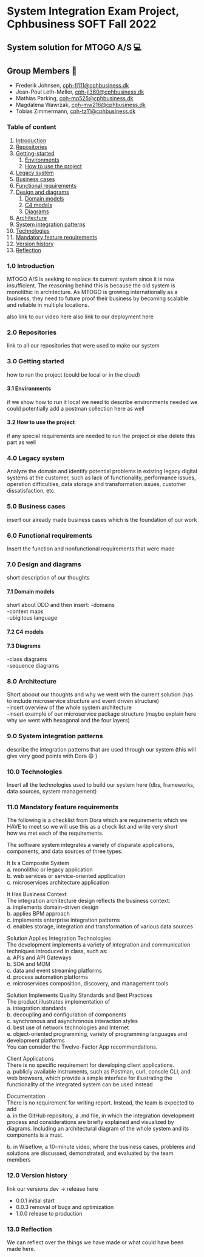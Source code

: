 # System Integration Exam Project, Cphbusiness SOFT Fall 2022     
  
## System solution for MTOGO A/S :computer:    

## Group Members :wave:     

- Frederik Johnsen, cph-fj111@cphbusiness.dk
- Jean-Poul Leth-Møller, cph-jl360@cphbusiness.dk
- Mathias Parking, cph-mp525@cphbusiness.dk
- Magdalena Wawrzak, cph-mw216@cphbusiness.dk
- Tobias Zimmermann, cph-tz11@cphbusiness.dk

### Table of content
1. [Introduction](#1.0-Introduction)
2. [Repositories](#2.0-Repositories)
3. [Getting-started](#3.0-Getting-started)
   1. [Environments](#3.1-Environments)
   2. [How to use the project](#3.2-How-to-use-the-project)
4. [Legacy system](#4.0-Legacy-system)
5. [Business cases](#5.0-Business-cases)
6. [Functional requirements](#6.0-Functional-requirements)
7. [Design and diagrams](#7.0-Design-and-diagrams)
   1. [Domain models](#7.1-Domain-models)
   2. [C4 models](#7.2-C4-models)
   3. [Diagrams](#7.3-Diagrams)
8. [Architecture](#8.0-Architecture)
9. [System integration patterns](#9.0-System-integration-patterns)
10. [Technologies](#10.0-Technologies)
11. [Mandatory feature requirements](#11.0-Mandatory-feature-requirements)
12. [Version history](#12.0-Version-history)
13. [Reflection](#13.0-Reflection)
      
### 1.0 Introduction     
MTOGO A/S is seeking to replace its current system since it is now insufficient. The reasoning behind this is because the old system is monolithic in architecture. As MTOGO is growing internationally as a business, they need to future proof their business by becoming scalable and reliable in multiple locations.
  
also link to our video here
also link to our deployment here  

### 2.0 Repositories
link to all our repositories that were used to make our system  

### 3.0 Getting started  
how to run the project (could be local or in the cloud)

#### 3.1 Environments
if we show how to run it local we need to describe environments needed
we could potentially add a postman collection here as well
  
#### 3.2 How to use the project  
if any special requirements are needed to run the project or else delete this part as well

### 4.0 Legacy system  
Analyze the domain and identify potential problems in existing legacy digital systems at the 
customer, such as lack of functionality, performance issues, operation difficulties, data 
storage and transformation issues, customer dissatisfaction, etc.    
    
### 5.0 Business cases
insert our already made business cases which is the foundation of our work  
  
### 6.0 Functional requirements  
Insert the function and nonfunctional requirements that were made    
  
### 7.0 Design and diagrams
short description of our thoughts  
  
#### 7.1 Domain models 
short about DDD and then insert:
-domains  
-context maps  
-ubigitous language 
  
#### 7.2 C4 models  
  
#### 7.3 Diagrams  
-class diagrams  
-sequence diagrams  
  
### 8.0 Architecture
Short aboout our thoughts and why we went with the current solution (has to include microservice structure and event driven structure)  
-insert overview of the whole system architecture  
-insert example of our microservice package structure (maybe explain here why we went with hexogonal and the four layers)  
  
### 9.0 System integration patterns
describe the integration patterns that are used through our system (this will give very good points with Dora :smile: )
  
### 10.0 Technologies  
Insert all the technologies used to build our system here
(dbs, frameworks, data sources, system management)  
  
### 11.0 Mandatory feature requirements  
The following is a checklist from Dora which are requirements which we HAVE to meet so we will use this as a check list and write very short  
how we met each of the requirements.   
   
The software system integrates a variety of disparate applications, components, and data sources
of three types: 
  
It Is a Composite System   
a. monolithic or legacy application  
b. web services or service-oriented application  
c. microservices architecture application  
  
It Has Business Context  
The integration architecture design reflects the business context:  
a. implements domain-driven design  
b. applies BPM approach  
c. implements enterprise integration patterns  
d. enables storage, integration and transformation of various data sources  
  
Solution Applies Integration Technologies  
The development implements a variety of integration and communication techniques introduced 
in class, such as:  
a. APIs and API Gateways  
b. SOA and MOM  
c. data and event streaming platforms  
d. process automation platforms  
e. microservices composition, discovery, and management tools  
  
Solution Implements Quality Standards and Best Practices  
The product illustrates implementation of  
a. integration standards  
b. decoupling and configuration of components  
c. synchronous and asynchronous interaction styles  
d. best use of network technologies and Internet  
e. object-oriented programming, variety of programming languages and development 
platforms  
You can consider the Twelve-Factor App recommendations.  
  
Client Applications  
There is no specific requirement for developing client applications.  
a. publicly available instruments, such as Postman, curl, console CLI, and web browsers, 
which provide a simple interface for illustrating the functionality of the integrated system 
can be used instead  
  
Documentation  
There is no requirement for writing report. Instead, the team is expected to add  
a. in the GitHub repository, a .md file, in which the integration development process and 
considerations are briefly explained and visualized by diagrams. Including an 
architectural diagram of the whole system and its components is a must.  

b. in Wiseflow, a 10-minute video, where the business cases, problems and solutions
are discussed, demonstrated, and evaluated by the team members  
  
  
### 12.0 Version history  
link our versions dev -> release here
- 0.0.1 initial start
- 0.0.3 removal of bugs and optimization
- 1.0.0 release to production  
  
### 13.0 Reflection  
We can reflect over the things we have made or what could have been made here.  
  



   
 





